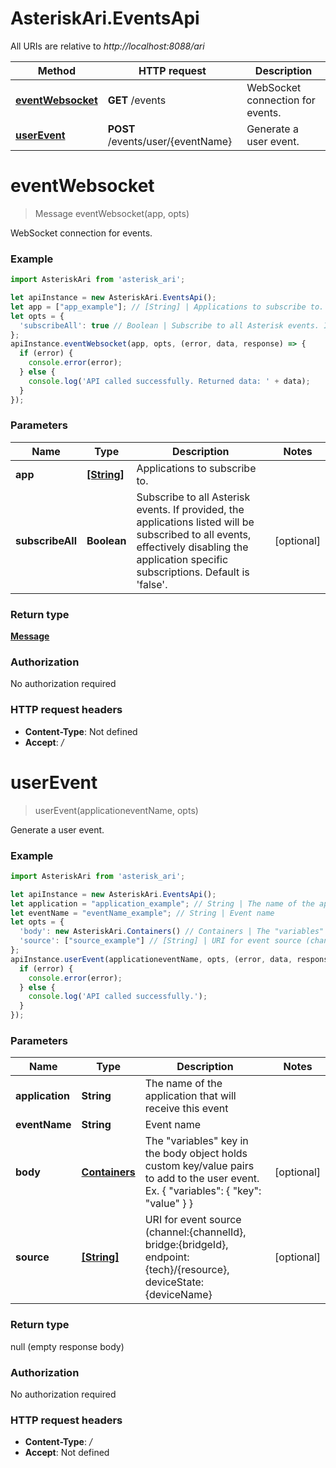 # AsteriskAri.EventsApi

All URIs are relative to *http://localhost:8088/ari*

Method | HTTP request | Description
------------- | ------------- | -------------
[**eventWebsocket**](EventsApi.md#eventWebsocket) | **GET** /events | WebSocket connection for events.
[**userEvent**](EventsApi.md#userEvent) | **POST** /events/user/{eventName} | Generate a user event.

<a name="eventWebsocket"></a>
# **eventWebsocket**
> Message eventWebsocket(app, opts)

WebSocket connection for events.

### Example
```javascript
import AsteriskAri from 'asterisk_ari';

let apiInstance = new AsteriskAri.EventsApi();
let app = ["app_example"]; // [String] | Applications to subscribe to.
let opts = { 
  'subscribeAll': true // Boolean | Subscribe to all Asterisk events. If provided, the applications listed will be subscribed to all events, effectively disabling the application specific subscriptions. Default is 'false'.
};
apiInstance.eventWebsocket(app, opts, (error, data, response) => {
  if (error) {
    console.error(error);
  } else {
    console.log('API called successfully. Returned data: ' + data);
  }
});
```

### Parameters

Name | Type | Description  | Notes
------------- | ------------- | ------------- | -------------
 **app** | [**[String]**](String.md)| Applications to subscribe to. | 
 **subscribeAll** | **Boolean**| Subscribe to all Asterisk events. If provided, the applications listed will be subscribed to all events, effectively disabling the application specific subscriptions. Default is &#x27;false&#x27;. | [optional] 

### Return type

[**Message**](Message.md)

### Authorization

No authorization required

### HTTP request headers

 - **Content-Type**: Not defined
 - **Accept**: */*

<a name="userEvent"></a>
# **userEvent**
> userEvent(applicationeventName, opts)

Generate a user event.

### Example
```javascript
import AsteriskAri from 'asterisk_ari';

let apiInstance = new AsteriskAri.EventsApi();
let application = "application_example"; // String | The name of the application that will receive this event
let eventName = "eventName_example"; // String | Event name
let opts = { 
  'body': new AsteriskAri.Containers() // Containers | The "variables" key in the body object holds custom key/value pairs to add to the user event. Ex. { "variables": { "key": "value" } }
  'source': ["source_example"] // [String] | URI for event source (channel:{channelId}, bridge:{bridgeId}, endpoint:{tech}/{resource}, deviceState:{deviceName}
};
apiInstance.userEvent(applicationeventName, opts, (error, data, response) => {
  if (error) {
    console.error(error);
  } else {
    console.log('API called successfully.');
  }
});
```

### Parameters

Name | Type | Description  | Notes
------------- | ------------- | ------------- | -------------
 **application** | **String**| The name of the application that will receive this event | 
 **eventName** | **String**| Event name | 
 **body** | [**Containers**](Containers.md)| The &quot;variables&quot; key in the body object holds custom key/value pairs to add to the user event. Ex. { &quot;variables&quot;: { &quot;key&quot;: &quot;value&quot; } } | [optional] 
 **source** | [**[String]**](String.md)| URI for event source (channel:{channelId}, bridge:{bridgeId}, endpoint:{tech}/{resource}, deviceState:{deviceName} | [optional] 

### Return type

null (empty response body)

### Authorization

No authorization required

### HTTP request headers

 - **Content-Type**: */*
 - **Accept**: Not defined

